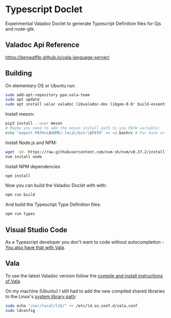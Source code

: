 # Typescript Doclet
Experimental Valadoc Doclet to generate Typescript Definition files for Gjs and node-gtk.

## Valadoc Api Reference

https://benwaffle.github.io/vala-language-server/

## Building

On elementary OS or Ubuntu run:

```bash
sudo add-apt-repository ppa:vala-team
sudo apt update
sudo apt install valac valadoc libvaladoc-dev libgee-0.8* build-essential python3 python3-pip python3-setuptools python3-wheel ninja-build
```

Install meson:

```bash
pip3 install --user meson
# Maybe you need to add the meson install path to you PATH variable:
echo "export PATH=\$HOME/.local/bin:\$PATH" >> ~/.bashrc # For bash or ~/.zshrc for ZSH
```

Install Node.js and NPM:

```bash
wget -qO- https://raw.githubusercontent.com/nvm-sh/nvm/v0.37.2/install.sh | bash
nvm install node
```

Install NPM dependencies

```bash
npm install
```

Now you can build the Valadoc Doclet with with:

```bash
npm run build
```

And build the Typescript Type Definition files:
```bash
npm run types
```

## Visual Studio Code

As a Typescript developer you don't want to code without autocompletion - [You also have that with Vala](https://wiki.gnome.org/Projects/Vala/Tools/VisualStudioCode).

## Vala

To use the latest Valadoc version follow the [compile and install instructions of Vala](https://gitlab.gnome.org/GNOME/vala).

On my machine (Ubuntu) I still had to add the new compiled shared libraries to the Linux's [system library path](https://blog.andrewbeacock.com/2007/10/how-to-add-shared-libraries-to-linuxs.html):

```bash
sudo echo "/usr/local/lib/" >> /etc/ld.so.conf.d/vala.conf
sudo ldconfig
```